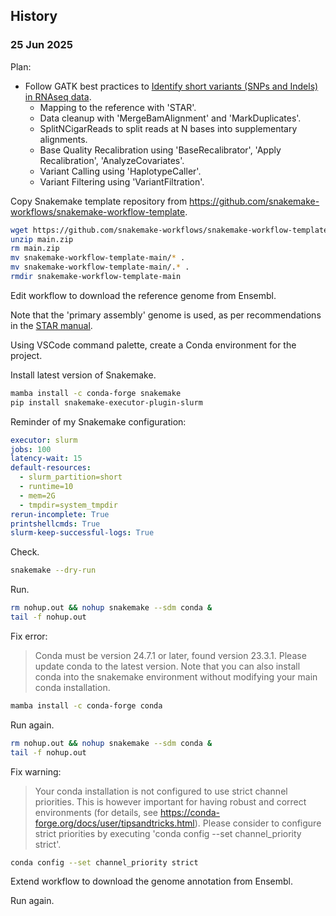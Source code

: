 
## History

### 25 Jun 2025

Plan:

- Follow GATK best practices to [Identify short variants (SNPs and Indels) in RNAseq data](https://gatk.broadinstitute.org/hc/en-us/articles/360035531192-RNAseq-short-variant-discovery-SNPs-Indels).
  + Mapping to the reference with 'STAR'.
  + Data cleanup with 'MergeBamAlignment' and 'MarkDuplicates'.
  + SplitNCigarReads to split reads at N bases into supplementary alignments.
  + Base Quality Recalibration using 'BaseRecalibrator', 'Apply Recalibration', 'AnalyzeCovariates'.
  + Variant Calling using 'HaplotypeCaller'.
  + Variant Filtering using 'VariantFiltration'.

Copy Snakemake template repository from <https://github.com/snakemake-workflows/snakemake-workflow-template>.

```bash
wget https://github.com/snakemake-workflows/snakemake-workflow-template/archive/refs/heads/main.zip
unzip main.zip
rm main.zip
mv snakemake-workflow-template-main/* .
mv snakemake-workflow-template-main/.* .
rmdir snakemake-workflow-template-main
```

Edit workflow to download the reference genome from Ensembl.

Note that the 'primary assembly' genome is used, as per recommendations in the [STAR manual](https://physiology.med.cornell.edu/faculty/skrabanek/lab/angsd/lecture_notes/STARmanual.pdf).

Using VSCode command palette, create a Conda environment for the project.

Install latest version of Snakemake.

```bash
mamba install -c conda-forge snakemake
pip install snakemake-executor-plugin-slurm
```

Reminder of my Snakemake configuration:

```yaml
executor: slurm
jobs: 100
latency-wait: 15
default-resources:
  - slurm_partition=short
  - runtime=10
  - mem=2G
  - tmpdir=system_tmpdir
rerun-incomplete: True
printshellcmds: True
slurm-keep-successful-logs: True
```

Check.

```bash
snakemake --dry-run
```

Run.

```bash
rm nohup.out && nohup snakemake --sdm conda &
tail -f nohup.out
```

Fix error:

> Conda must be version 24.7.1 or later, found version 23.3.1. Please update conda to the latest version. Note that you can also install conda into the snakemake environment without modifying your main conda installation.

```bash
mamba install -c conda-forge conda
```

Run again.

```bash
rm nohup.out && nohup snakemake --sdm conda &
tail -f nohup.out
```

Fix warning:

> Your conda installation is not configured to use strict channel priorities. This is however important for having robust and correct environments (for details, see https://conda-forge.org/docs/user/tipsandtricks.html). Please consider to configure strict priorities by executing 'conda config --set channel_priority strict'.

```bash
conda config --set channel_priority strict
```

Extend workflow to download the genome annotation from Ensembl.

Run again.